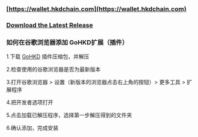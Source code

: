 ### [https://wallet.hkdchain.com](https://wallet.hkdchain.com)

### [Download the Latest Release](https://github.com/hkd-org/MyHKDWallet/releases/tag/master)

### 如何在谷歌浏览器添加 GoHKD扩展（插件）

1.下载 [GoHKD](https://github.com/hkd-org/MyHKDWallet/releases/tag/master) 插件压缩包，并解压

2.检查使用的谷歌浏览器是否为最新版本

3.打开谷歌浏览器 > 设置（新版本的浏览器点击右上角的按钮）> 更多工具 > 扩展程序

4.把开发者选项打开

5.点击加载已解压程序，选择第一步解压得到的文件夹

6.确认添加，完成安装